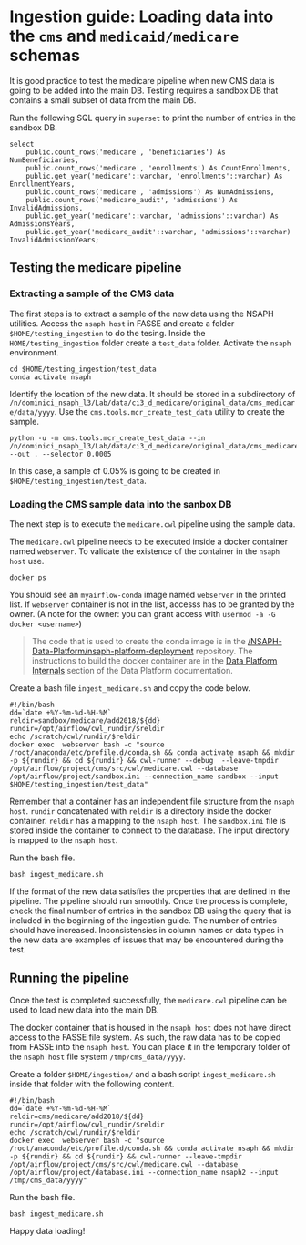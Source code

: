 # Ingestion guide: Loading data into the `cms` and `medicaid/medicare` schemas

It is good practice to test the medicare pipeline when new CMS data is going to be added into the main DB. Testing requires a sandbox DB that contains a small subset of data from the main DB.

Run the following SQL query in `superset` to print the number of entries in the sandbox DB.

```
select 
    public.count_rows('medicare', 'beneficiaries') As NumBeneficiaries,
    public.count_rows('medicare', 'enrollments') As CountEnrollments,
    public.get_year('medicare'::varchar, 'enrollments'::varchar) As EnrollmentYears,
    public.count_rows('medicare', 'admissions') As NumAdmissions,
    public.count_rows('medicare_audit', 'admissions') As InvalidAdmissions,
    public.get_year('medicare'::varchar, 'admissions'::varchar) As AdmissionsYears,
    public.get_year('medicare_audit'::varchar, 'admissions'::varchar) InvalidAdmissionYears;
```

## Testing the medicare pipeline

### Extracting a sample of the CMS data

The first steps is to extract a sample of the new data using the NSAPH utilities. Access the `nsaph host` in FASSE and create a folder `$HOME/testing_ingestion` to do the tesing. Inside the `HOME/testing_ingestion` folder create a `test_data` folder. Activate the `nsaph` environment.

```
cd $HOME/testing_ingestion/test_data
conda activate nsaph
```

Identify the location of the new data. It should be stored in a subdirectory of `/n/dominici_nsaph_l3/Lab/data/ci3_d_medicare/original_data/cms_medicare/data/yyyy`. Use the `cms.tools.mcr_create_test_data` utility to create the sample.

```
python -u -m cms.tools.mcr_create_test_data --in /n/dominici_nsaph_l3/Lab/data/ci3_d_medicare/original_data/cms_medicare/data/2018 --out . --selector 0.0005
```

In this case, a sample of 0.05% is going to be created in `$HOME/testing_ingestion/test_data`.

### Loading the CMS sample data into the sanbox DB

The next step is to execute the `medicare.cwl` pipeline using the sample data. 

The `medicare.cwl` pipeline needs to be executed inside a docker container named `webserver`. To validate the existence of the container in the `nsaph host` use.

```
docker ps
```

You should see an `myairflow-conda` image named `webserver` in the printed list. If `webserver` container is not in the list, accesss has to be granted by the owner. (A note for the owner: you can grant access with `usermod -a -G docker <username>`)

> The code that is used to create the conda image is in the [/NSAPH-Data-Platform/nsaph-platform-deployment](https://github.com/NSAPH-Data-Platform/nsaph-platform-deployment) repository. The instructions to build the docker container are in the [Data Platform Internals](https://nsaph-data-platform.github.io/nsaph-platform-docs/common/platform-deployment/doc/index.html) section of the Data Platform documentation.

Create a bash file `ingest_medicare.sh` and copy the code below.

```
#!/bin/bash 
dd=`date +%Y-%m-%d-%H-%M`
reldir=sandbox/medicare/add2018/${dd}
rundir=/opt/airflow/cwl_rundir/$reldir
echo /scratch/cwl/rundir/$reldir
docker exec  webserver bash -c "source /root/anaconda/etc/profile.d/conda.sh && conda activate nsaph && mkdir -p ${rundir} && cd ${rundir} && cwl-runner --debug  --leave-tmpdir  /opt/airflow/project/cms/src/cwl/medicare.cwl --database /opt/airflow/project/sandbox.ini --connection_name sandbox --input $HOME/testing_ingestion/test_data"
```

Remember that a container has an independent file structure from the `nsaph host`. `rundir` concatenated with `reldir` is a directory inside the docker container. `reldir` has a mapping to the `nsaph host`. The `sandbox.ini` file is stored inside the container to connect to the database. The input directory is mapped to the `nsaph host`.

Run the bash file.

```
bash ingest_medicare.sh
```

If the format of the new data satisfies the properties that are defined in the pipeline. The pipeline should run smoothly. Once the process is complete, check the final number of entries in the sandbox DB using the query that is included in the beginning of the ingestion guide. The number of entries should have increased. Inconsistensies in column names or data types in the new data are examples of issues that may be encountered during the test.

<!-- ### Fixing column name/data type issues -->

## Running the pipeline

Once the test is completed successfully, the `medicare.cwl` pipeline can be used to load new data into the main DB.

The docker container that is housed in the `nsaph host` does not have direct access to the FASSE file system. As such, the raw data has to be copied from FASSE into the `nsaph host`. You can place it in the temporary folder of the `nsaph host` file system `/tmp/cms_data/yyyy`.

Create a folder `$HOME/ingestion/` and a bash script `ingest_medicare.sh` inside that folder with the following content.

```
#!/bin/bash 
dd=`date +%Y-%m-%d-%H-%M`
reldir=cms/medicare/add2018/${dd}
rundir=/opt/airflow/cwl_rundir/$reldir
echo /scratch/cwl/rundir/$reldir
docker exec  webserver bash -c "source /root/anaconda/etc/profile.d/conda.sh && conda activate nsaph && mkdir -p ${rundir} && cd ${rundir} && cwl-runner --leave-tmpdir  /opt/airflow/project/cms/src/cwl/medicare.cwl --database /opt/airflow/project/database.ini --connection_name nsaph2 --input /tmp/cms_data/yyyy"
```

Run the bash file.

```
bash ingest_medicare.sh
```

Happy data loading!
